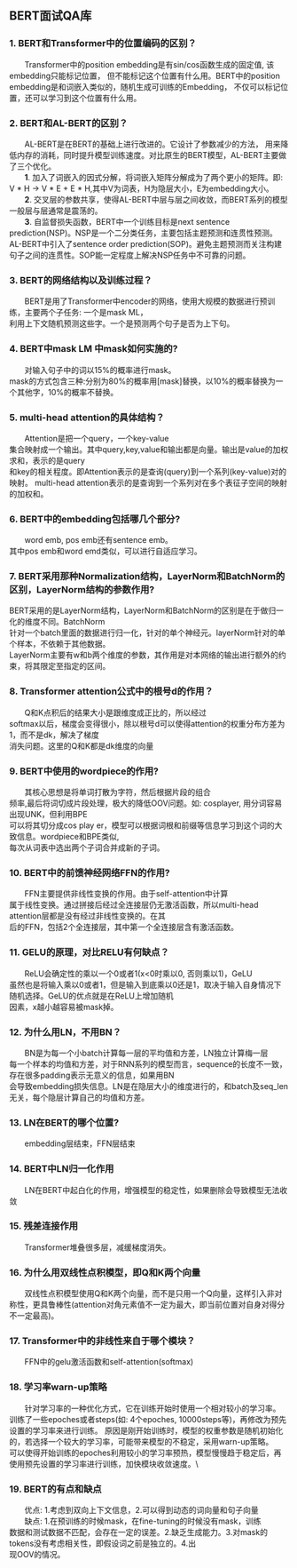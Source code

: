 ## BERT面试QA库

### 1. BERT和Transformer中的位置编码的区别？
&nbsp;&nbsp;&nbsp;&nbsp;&nbsp;&nbsp;&nbsp;Transformer中的position embedding是有sin/cos函数生成的固定值, 该embedding只能标记位置，
但不能标记这个位置有什么用。BERT中的position embedding是和词嵌入类似的，随机生成可训练的Embedding，
不仅可以标记位置，还可以学习到这个位置有什么用。
### 2. BERT和AL-BERT的区别？
&nbsp;&nbsp;&nbsp;&nbsp;&nbsp;&nbsp;&nbsp;AL-BERT是在BERT的基础上进行改进的。它设计了参数减少的方法，
用来降低内存的消耗，同时提升模型训练速度。对比原生的BERT模型，AL-BERT主要做了三个优化。\
&nbsp;&nbsp;&nbsp;&nbsp;&nbsp;&nbsp;&nbsp;**1**. 加入了词嵌入的因式分解，将词嵌入矩阵分解成为了两个更小的矩阵。即: V * H -> V * E + E * H,其中V为词表，H为隐层大小，E为embedding大小。\
&nbsp;&nbsp;&nbsp;&nbsp;&nbsp;&nbsp;&nbsp;**2**. 交叉层的参数共享，使得AL-BERT中层与层之间收敛，而BERT系列的模型一般层与层通常是震荡的。\
&nbsp;&nbsp;&nbsp;&nbsp;&nbsp;&nbsp;&nbsp;**3**. 自监督损失函数，BERT中一个训练目标是next sentence prediction(NSP)。NSP是一个二分类任务，主要包括主题预测和连贯性预测。
AL-BERT中引入了sentence order prediction(SOP)。避免主题预测而关注构建句子之间的连贯性。SOP能一定程度上解决NSP任务中不可靠的问题。
### 3. BERT的网络结构以及训练过程？
&nbsp;&nbsp;&nbsp;&nbsp;&nbsp;&nbsp;&nbsp;BERT是用了Transformer中encoder的网络，使用大规模的数据进行预训练，主要两个子任务: 一个是mask ML，\
利用上下文随机预测这些字。一个是预测两个句子是否为上下句。
### 4. BERT中mask LM 中mask如何实施的?
&nbsp;&nbsp;&nbsp;&nbsp;&nbsp;&nbsp;&nbsp;对输入句子中的词以15%的概率进行mask。\
mask的方式包含三种:分别为80%的概率用[mask]替换，以10%的概率替换为一个其他字，10%的概率不替换。
### 5. multi-head attention的具体结构？
&nbsp;&nbsp;&nbsp;&nbsp;&nbsp;&nbsp;&nbsp;Attention是把一个query，一个key-value\
集合映射成一个输出。其中query,key,value和输出都是向量。输出是value的加权求和，表示的是query\
和key的相关程度。即Attention表示的是查询(query)到一个系列(key-value)对的映射。
multi-head attention表示的是查询到一个系列对在多个表征子空间的映射的加权和。
### 6. BERT中的embedding包括哪几个部分?
&nbsp;&nbsp;&nbsp;&nbsp;&nbsp;&nbsp;&nbsp;word emb, pos emb还有sentence emb。\
其中pos emb和word emd类似，可以进行自适应学习。
### 7. BERT采用那种Normalization结构，LayerNorm和BatchNorm的区别，LayerNorm结构的参数作用?
BERT采用的是LayerNorm结构，LayerNorm和BatchNorm的区别是在于做归一化的维度不同。BatchNorm\
针对一个batch里面的数据进行归一化，针对的单个神经元。layerNorm针对的单个样本，不依赖于其他数据。\
LayerNorm主要有w和b两个维度的参数，其作用是对本网络的输出进行额外的约束，将其限定至指定的区间。
### 8. Transformer attention公式中的根号d的作用？
&nbsp;&nbsp;&nbsp;&nbsp;&nbsp;&nbsp;&nbsp;Q和K点积后的结果大小是跟维度成正比的，所以经过\
softmax以后，梯度会变得很小，除以根号d可以使得attention的权重分布方差为1，而不是dk，解决了梯度\
消失问题。这里的Q和K都是dk维度的向量
### 9. BERT中使用的wordpiece的作用?
&nbsp;&nbsp;&nbsp;&nbsp;&nbsp;&nbsp;&nbsp;其核心思想是将单词打散为字符，然后根据片段的组合\
频率,最后将词切成片段处理，极大的降低OOV问题。如: cosplayer, 用分词容易出现UNK，但利用BPE\
可以将其切分成cos play er，模型可以根据词根和前缀等信息学习到这个词的大致信息。wordpiece和BPE类似,\
每次从词表中选出两个子词合并成新的子词。
### 10. BERT中的前馈神经网络FFN的作用?
&nbsp;&nbsp;&nbsp;&nbsp;&nbsp;&nbsp;&nbsp;FFN主要提供非线性变换的作用。由于self-attention中计算\
属于线性变换。通过拼接后经过全连接层仍无激活函数，所以multi-head attention层都是没有经过非线性变换的。在其\
后的FFN，包括2个全连接层，其中第一个全连接层含有激活函数。
### 11. GELU的原理，对比RELU有何缺点？
&nbsp;&nbsp;&nbsp;&nbsp;&nbsp;&nbsp;&nbsp;ReLU会确定性的乘以一个0或者1(x<0时乘以0, 否则乘以1)，GeLU\
虽然也是将输入乘以0或者1，但是输入到底乘以0还是1，取决于输入自身情况下随机选择。GeLU的优点就是在ReLU上增加随机\
因素，x越小越容易被mask掉。
### 12. 为什么用LN，不用BN？
&nbsp;&nbsp;&nbsp;&nbsp;&nbsp;&nbsp;&nbsp;BN是为每一个小batch计算每一层的平均值和方差，LN独立计算梅一层\
每一个样本的均值和方差，对于RNN系列的模型而言，sequence的长度不一致，存在很多padding表示无意义的信息，如果用BN\
会导致embedding损失信息。LN是在隐层大小的维度进行的，和batch及seq_len无关，每个隐层计算自己的均值和方差。
### 13. LN在BERT的哪个位置?
&nbsp;&nbsp;&nbsp;&nbsp;&nbsp;&nbsp;&nbsp;embedding层结束，FFN层结束
### 14. BERT中LN归一化作用
&nbsp;&nbsp;&nbsp;&nbsp;&nbsp;&nbsp;&nbsp;LN在BERT中起白化的作用，增强模型的稳定性，如果删除会导致模型无法收敛
### 15. 残差连接作用
&nbsp;&nbsp;&nbsp;&nbsp;&nbsp;&nbsp;&nbsp;Transformer堆叠很多层，减缓梯度消失。
### 16. 为什么用双线性点积模型，即Q和K两个向量
&nbsp;&nbsp;&nbsp;&nbsp;&nbsp;&nbsp;&nbsp;双线性点积模型使用Q和K两个向量，而不是只用一个Q向量，这样引入非对\
称性，更具鲁棒性(attention对角元素值不一定为最大，即当前位置对自身对得分不一定最高)。
### 17. Transformer中的非线性来自于哪个模块？
&nbsp;&nbsp;&nbsp;&nbsp;&nbsp;&nbsp;&nbsp;FFN中的gelu激活函数和self-attention(softmax)
### 18. 学习率warn-up策略
&nbsp;&nbsp;&nbsp;&nbsp;&nbsp;&nbsp;&nbsp;针对学习率的一种优化方式，它在训练开始时使用一个相对较小的学习率。\
训练了一些epoches或者steps(如: 4个epoches, 10000steps等)，再修改为预先设置的学习率来进行训练。
原因是刚开始训练时，模型的权重参数是随机初始化的，若选择一个较大的学习率，可能带来模型的不稳定，采用warn-up策略。\
可以使得开始训练的epoches利用较小的学习率预热，模型慢慢趋于稳定后，再使用预先设置的学习率进行训练，加快模块收敛速度。\
### 19. BERT的有点和缺点
&nbsp;&nbsp;&nbsp;&nbsp;&nbsp;&nbsp;&nbsp;优点: 1.考虑到双向上下文信息，2.可以得到动态的词向量和句子向量\
&nbsp;&nbsp;&nbsp;&nbsp;&nbsp;&nbsp;&nbsp;缺点: 1.在预训练的时候mask，在fine-tuning的时候没有mask，训练\
数据和测试数据不匹配，会存在一定的误差。2.缺乏生成能力。3.对mask的tokens没有考虑相关性，即假设词之前是独立的。4.出\
现OOV的情况。



